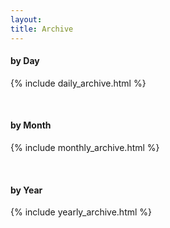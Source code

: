```yaml
---
layout: 
title: Archive
---
```

#### by Day
{% include daily_archive.html %}

<br/>

#### by Month
{% include monthly_archive.html %}

<br/>

#### by Year
{% include yearly_archive.html %}
